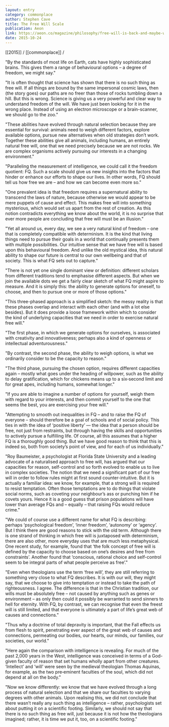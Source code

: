 ```yaml
---
layout: entry
category: commonplace
author: Stephen Cave
title: The Free Will Scale
publication: Aeon
link: https://aeon.co/magazine/philosophy/free-will-is-back-and-maybe-we-can-measure-it
date: 2015-10-24
---
```


[[2015]] / [[commonplace]] / 

"By the standards of most life on Earth, cats have highly sophisticated brains. This gives them a range of behavioural options – a degree of freedom, we might say."
 
"It is often thought that science has shown that there is no such thing as free will. If all things are bound by the same impersonal cosmic laws, then (the story goes) our paths are no freer than those of rocks tumbling down a hill. But this is wrong. Science is giving us a very powerful and clear way to understand freedom of the will. We have just been looking for it in the wrong place. Instead of using an electron microscope or a brain-scanner, we should go to the zoo."

"These abilities have evolved through natural selection because they are essential for survival: animals need to weigh different factors, explore available options, pursue new alternatives when old strategies don’t work. Together these abilities give all animals, including humans, an entirely natural free will, one that we need precisely because we are not rocks. We are complex organisms actively pursuing our interests in a changing environment."

"Paralleling the measurement of intelligence, we could call it the freedom quotient: FQ. Such a scale should give us new insights into the factors that hinder or enhance our efforts to shape our lives. In other words, FQ should tell us how free we are – and how we can become even more so."

"One prevalent idea is that freedom requires a supernatural ability to transcend the laws of nature, because otherwise we would appear to be mere puppets of cause and effect. This makes free will into something mysterious, which would set us apart from the rest of creation. As this notion contradicts everything we know about the world, it is no surprise that ever more people are concluding that free will must be an illusion."

"Yet all around us, every day, we see a very natural kind of freedom – one that is completely compatible with determinism. It is the kind that living things need to pursue their goals in a world that continually presents them with multiple possibilities. Our intuitive sense that we have free will is based upon this behavioural freedom. And unlike the old mystical idea, this natural ability to shape our future is central to our own wellbeing and that of society. This is what FQ sets out to capture."

"There is not yet one single dominant view or definition: different scholars from different traditions tend to emphasise different aspects. But when we join the available dots we get a fairly clear sketch of what FQ might aspire to measure. And it is simply this: the ability to generate options for oneself, to choose, and then to pursue one or more of those options."

"This three-phased approach is a simplified sketch: the messy reality is that these phases overlap and interact with each other (and with a lot else besides). But it does provide a loose framework within which to consider the kind of underlying capacities that we need in order to exercise natural free will."

"The first phase, in which we generate options for ourselves, is associated with creativity and innovativeness; perhaps also a kind of openness or intellectual adventurousness."

"By contrast, the second phase, the ability to weigh options, is what we ordinarily consider to be the capacity to reason."

"The third phase, pursuing the chosen option, requires different capacities again – mostly what goes under the heading of willpower, such as the ability to delay gratification, which for chickens means up to a six‑second limit and for great apes, including humans, somewhat longer."

"If you are able to imagine a number of options for yourself, weigh them with regard to your interests, and then commit yourself to the one that seems the best, you are exercising your free will."

"Attempting to smooth out inequalities in FQ – and to raise the FQ of everyone – should therefore be a goal of schools and of social policy. This ties in with the idea of ‘positive liberty’ — the idea that a person should be free, not just from restraints, but through having the skills and opportunities to actively pursue a fulfilling life. Of course, all this assumes that a higher FQ is a thoroughly good thing. But we have good reason to think that this is indeed so, both from society’s point of view, and for each of us individually."

"Roy Baumeister, a psychologist at Florida State University and a leading advocate of a naturalised approach to free will, has argued that our capacities for reason, self-control and so forth evolved to enable us to live in complex societies. The notion that we need a significant part of our free will in order to follow rules might at first sound counter-intuitive. But it is actually a familiar idea: we know, for example, that a strong will is required to resist temptation. Often those temptations are to do things that violate social norms, such as coveting your neighbour’s ass or punching him if he covets yours. Hence it is a good guess that prison populations will have lower than average FQs and – equally – that raising FQs would reduce crime."

"We could of course use a different name for what FQ is describing: perhaps ‘psychological freedom’, ‘inner freedom’, ‘autonomy’ or ‘agency’. But I think there are good reasons to stick with the old term. Although there is one strand of thinking in which free will is juxtaposed with determinism, there are also other, more everyday uses that are much less metaphysical. One recent study, for example, found that ‘the folk concept of free will is defined by the capacity to choose based on one’s desires and free from constraints’. Another found that ‘conscious, rational choice and self-control seem to be integral parts of what people perceive as free’."

"Even when theologians use the term ‘free will’, they are still referring to something very close to what FQ describes. It is with our will, they might say, that we choose to give into temptation or instead to take the path of righteousness. I agree. The difference is that in the Christian tradition, our wills must be absolutely free – not caused by anything such as genes or environment – as only then could it possibly be warranted to send sinners to hell for eternity. With FQ, by contrast, we can recognise that even the freest will is still limited, and that everyone is ultimately a part of life’s great web of causes and connections."

"Thus why a doctrine of total depravity is important, that the Fall effects us from flesh to spirit, penetrating ever aspect of the great web of causes and connections, permeating our bodies, our hearts, our minds, our families, our societies, our world."
 
"Here again the comparison with intelligence is revealing. For much of the past 2,000 years in the West, intelligence was conceived in terms of a God-given faculty of reason that set humans wholly apart from other creatures. ‘Intellect’ and ‘will’ were seen by the medieval theologian Thomas Aquinas, for example, as the two pre‑eminent faculties of the soul, which did not depend at all on the body."

"Now we know differently: we know that we have evolved through a long process of natural selection and that we share our faculties to varying degrees with other animals. Upon realising this, we did not conclude that there wasn’t really any such thing as intelligence – rather, psychologists set about putting it on a scientific footing. Similarly, we should not say that there is no such thing as free will, just because it is not how the theologians imagined; rather, it is time we put it, too, on a scientific footing."

